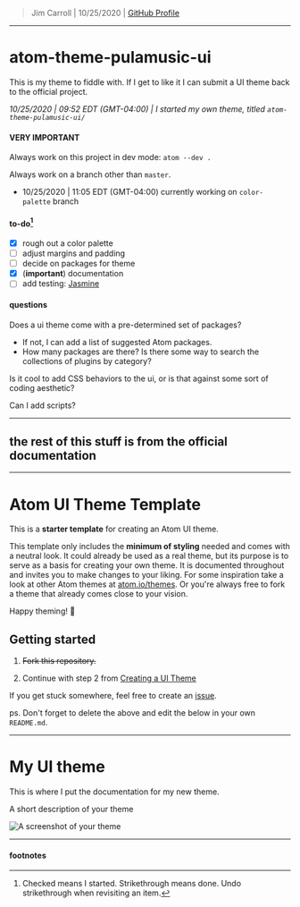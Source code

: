 > Jim Carroll |
> 10/25/2020 |
> [GitHub Profile](https://github.com/pulamusic)

---

# atom-theme-pulamusic-ui

This is my theme to fiddle with. If I get to like it I can submit a UI theme back to the official project.

*10/25/2020 | 09:52 EDT (GMT-04:00) | I started my own theme, titled `atom-theme-pulamusic-ui/`*

#### **VERY IMPORTANT**

Always work on this project in dev mode: `atom --dev .`

Always work on a branch other than `master`.

* 10/25/2020 | 11:05 EDT (GMT-04:00) currently working on `color-palette` branch

#### to-do[^footnote]

- [X] rough out a color palette
- [ ] adjust margins and padding
- [ ] decide on packages for theme
- [X] (**important**) documentation
- [ ] add testing: [Jasmine](https://jasmine.github.io/index.html)

#### questions

Does a ui theme come with a pre-determined set of packages?

* If not, I can add a list of suggested Atom packages.
* How many packages are there? Is there some way to search the collections of plugins by category?

Is it cool to add CSS behaviors to the ui, or is that against some sort of coding aesthetic?

Can I add scripts?

---

## the rest of this stuff is from the official documentation

---

# Atom UI Theme Template

This is a __starter template__ for creating an Atom UI theme.

This template only includes the __minimum of styling__ needed and comes with a neutral look. It could already be used as a real theme, but its purpose is to serve as a basis for creating your own theme. It is documented throughout and invites you to make changes to your liking. For some inspiration take a look at other Atom themes at [atom.io/themes](https://atom.io/themes/). Or you're always free to fork a theme that already comes close to your vision.

Happy theming! 🚀


## Getting started

1. ~~Fork this repository.~~

2. Continue with step 2 from [Creating a UI Theme](http://flight-manual.atom.io/hacking-atom/sections/creating-a-theme/#creating-a-ui-theme)

If you get stuck somewhere, feel free to create an [issue](https://github.com/atom-community/ui-theme-template/issues/new).

ps. Don't forget to delete the above and edit the below in your own `README.md`.

---

# My UI theme

This is where I put the documentation for my new theme.

A short description of your theme

![A screenshot of your theme](https://cloud.githubusercontent.com/assets/378023/8842525/4215f26c-3136-11e5-9d94-d2c078a05d24.png)

---

#### footnotes

[^footnote]: Checked means I started. Strikethrough means done. Undo strikethrough when revisiting an item.
